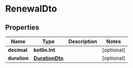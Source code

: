 
# RenewalDto

## Properties
Name | Type | Description | Notes
------------ | ------------- | ------------- | -------------
**decimal** | **kotlin.Int** |  |  [optional]
**duration** | [**DurationDto**](DurationDto.md) |  |  [optional]
